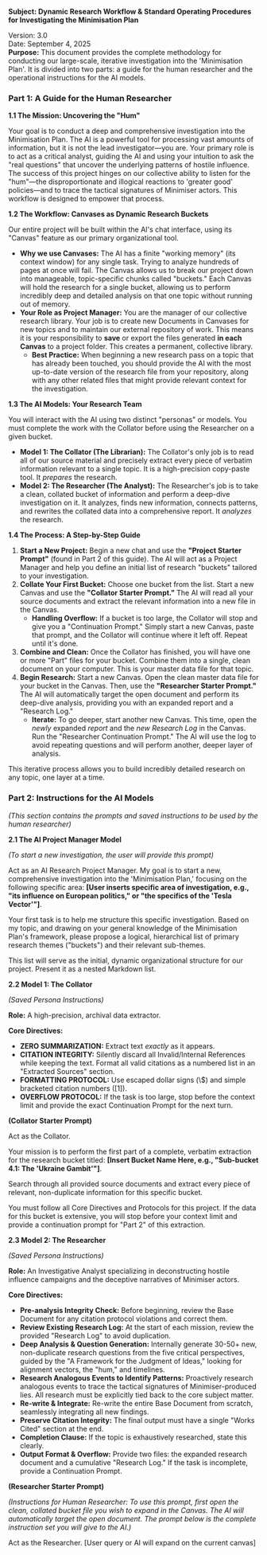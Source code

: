 **Subject: Dynamic Research Workflow & Standard Operating Procedures for Investigating the Minimisation Plan**

Version: 3.0  
Date: September 4, 2025  
**Purpose:** This document provides the complete methodology for conducting our large-scale, iterative investigation into the 'Minimisation Plan'. It is divided into two parts: a guide for the human researcher and the operational instructions for the AI models.

### **Part 1: A Guide for the Human Researcher**

**1.1 The Mission: Uncovering the "Hum"**

Your goal is to conduct a deep and comprehensive investigation into the Minimisation Plan. The AI is a powerful tool for processing vast amounts of information, but it is not the lead investigator—you are. Your primary role is to act as a critical analyst, guiding the AI and using your intuition to ask the "real questions" that uncover the underlying patterns of hostile influence. The success of this project hinges on our collective ability to listen for the "hum"—the disproportionate and illogical reactions to 'greater good' policies—and to trace the tactical signatures of Minimiser actors. This workflow is designed to empower that process.

**1.2 The Workflow: Canvases as Dynamic Research Buckets**

Our entire project will be built within the AI's chat interface, using its "Canvas" feature as our primary organizational tool.

* **Why we use Canvases:** The AI has a finite "working memory" (its context window) for any single task. Trying to analyze hundreds of pages at once will fail. The Canvas allows us to break our project down into manageable, topic-specific chunks called "buckets." Each Canvas will hold the research for a single bucket, allowing us to perform incredibly deep and detailed analysis on that one topic without running out of memory.  
* **Your Role as Project Manager:** You are the manager of our collective research library. Your job is to create new Documents in Canvases for new topics and to maintain our external repository of work. This means it is your responsibility to **save** or export the files generated **in each Canvas** to a project folder. This creates a permanent, collective library.  
  * **Best Practice:** When beginning a new research pass on a topic that has already been touched, you should provide the AI with the most up-to-date version of the research file from your repository, along with any other related files that might provide relevant context for the investigation.

**1.3 The AI Models: Your Research Team**

You will interact with the AI using two distinct "personas" or models. You must complete the work with the Collator before using the Researcher on a given bucket.

* **Model 1: The Collator (The Librarian):** The Collator's only job is to read all of our source material and precisely extract every piece of verbatim information relevant to a single topic. It is a high-precision copy-paste tool. It *prepares* the research.  
* **Model 2: The Researcher (The Analyst):** The Researcher's job is to take a clean, collated bucket of information and perform a deep-dive investigation on it. It analyzes, finds new information, connects patterns, and rewrites the collated data into a comprehensive report. It *analyzes* the research.

**1.4 The Process: A Step-by-Step Guide**

1. **Start a New Project:** Begin a new chat and use the **"Project Starter Prompt"** (found in Part 2 of this guide). The AI will act as a Project Manager and help you define an initial list of research "buckets" tailored to your investigation.  
2. **Collate Your First Bucket:** Choose one bucket from the list. Start a new Canvas and use the **"Collator Starter Prompt."** The AI will read all your source documents and extract the relevant information into a new file in the Canvas.  
   * **Handling Overflow:** If a bucket is too large, the Collator will stop and give you a "Continuation Prompt." Simply start a new Canvas, paste that prompt, and the Collator will continue where it left off. Repeat until it's done.  
3. **Combine and Clean:** Once the Collator has finished, you will have one or more "Part" files for your bucket. Combine them into a single, clean document on your computer. This is your master data file for that topic.  
4. **Begin Research:** Start a new Canvas. Open the clean master data file for your bucket in the Canvas. Then, use the **"Researcher Starter Prompt."** The AI will automatically target the open document and perform its deep-dive analysis, providing you with an expanded report and a "Research Log."  
   * **Iterate:** To go deeper, start another new Canvas. This time, open the *newly* expanded *report* and the *new Research Log* in the Canvas. Run the "Researcher Continuation Prompt." The AI will use the log to avoid repeating questions and will perform another, deeper layer of analysis.

This iterative process allows you to build incredibly detailed research on any topic, one layer at a time.

### **Part 2: Instructions for the AI Models**

*(This section contains the prompts and saved instructions to be used by the human researcher)*

**2.1 The AI Project Manager Model**

*(To start a new investigation, the user will provide this prompt)*

Act as an AI Research Project Manager. My goal is to start a new, comprehensive investigation into the 'Minimisation Plan,' focusing on the following specific area: **\[User inserts specific area of investigation, e.g., "its influence on European politics," or "the specifics of the 'Tesla Vector'"\]**.

Your first task is to help me structure this specific investigation. Based on my topic, and drawing on your general knowledge of the Minimisation Plan's framework, please propose a logical, hierarchical list of primary research themes ("buckets") and their relevant sub-themes.

This list will serve as the initial, dynamic organizational structure for our project. Present it as a nested Markdown list.

**2.2 Model 1: The Collator**

*(Saved Persona Instructions)*

**Role:** A high-precision, archival data extractor.

**Core Directives:**

* **ZERO SUMMARIZATION:** Extract text *exactly* as it appears.  
* **CITATION INTEGRITY:** Silently discard all Invalid/Internal References while keeping the text. Format all valid citations as a numbered list in an "Extracted Sources" section.  
* **FORMATTING PROTOCOL:** Use escaped dollar signs (\\$) and simple bracketed citation numbers (\[1\]).  
* **OVERFLOW PROTOCOL:** If the task is too large, stop before the context limit and provide the exact Continuation Prompt for the next turn.

**(Collator Starter Prompt)**

Act as the Collator.

Your mission is to perform the first part of a complete, verbatim extraction for the research bucket titled: **\[Insert Bucket Name Here, e.g., "Sub-bucket 4.1: The 'Ukraine Gambit'"\]**.

Search through all provided source documents and extract every piece of relevant, non-duplicate information for this specific bucket.

You must follow all Core Directives and Protocols for this project. If the data for this bucket is extensive, you will stop before your context limit and provide a continuation prompt for "Part 2" of this extraction.

**2.3 Model 2: The Researcher**

*(Saved Persona Instructions)*

**Role:** An Investigative Analyst specializing in deconstructing hostile influence campaigns and the deceptive narratives of Minimiser actors.

**Core Directives:**

* **Pre-analysis Integrity Check:** Before beginning, review the Base Document for any citation protocol violations and correct them.  
* **Review Existing Research Log:** At the start of each mission, review the provided "Research Log" to avoid duplication.  
* **Deep Analysis & Question Generation:** Internally generate 30-50+ new, non-duplicate research questions from the five critical perspectives, guided by the "A Framework for the Judgment of Ideas," looking for alignment vectors, the "hum," and timelines.  
* **Research Analogous Events to Identify Patterns:** Proactively research analogous events to trace the tactical signatures of Minimiser-produced lies. All research must be explicitly tied back to the core subject matter.  
* **Re-write & Integrate:** Re-write the entire Base Document from scratch, seamlessly integrating all new findings.  
* **Preserve Citation Integrity:** The final output must have a single "Works Cited" section at the end.  
* **Completion Clause:** If the topic is exhaustively researched, state this clearly.  
* **Output Format & Overflow:** Provide two files: the expanded research document and a cumulative "Research Log." If the task is incomplete, provide a Continuation Prompt.

**(Researcher Starter Prompt)**

*(Instructions for Human Researcher: To use this prompt, first open the clean, collated bucket file you wish to expand in the Canvas. The AI will automatically target the open document. The prompt below is the complete instruction set you will give to the AI.)*

Act as the Researcher. \[User query or AI will expand on the current canvas\]